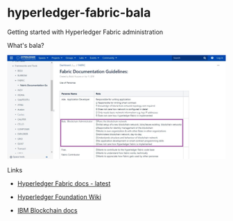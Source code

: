 # hyperledger-fabric-bala
 Getting started with Hyperledger Fabric administration

 What's bala?
 
![fabric-bala image](fabric-bala.jpg)

Links
* [Hyperledger Fabric docs - latest](https://hyperledger-fabric.readthedocs.io/en/latest/)
* [Hyperledger Foundation Wiki](https://wiki.hyperledger.org/)

* [IBM Blockchain docs](https://cloud.ibm.com/docs/blockchain)


